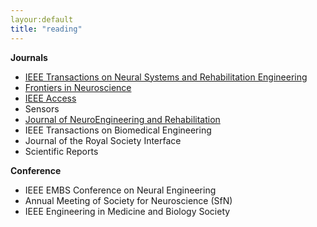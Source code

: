 ```yaml
---
layour:default
title: "reading"
---
```

**Journals**
- [IEEE Transactions on Neural Systems and Rehabilitation Engineering](https://ieeexplore.ieee.org/xpl/RecentIssue.jsp?punumber=7333)
- [Frontiers in Neuroscience](https://www.frontiersin.org/journals/neuroscience)
- [IEEE Access](https://ieeexplore.ieee.org/xpl/RecentIssue.jsp?punumber=6287639)
- Sensors
- [Journal of NeuroEngineering and Rehabilitation](https://jneuroengrehab.biomedcentral.com/)
- IEEE Transactions on Biomedical Engineering
- Journal of the Royal Society Interface
- Scientific Reports

**Conference**
- IEEE EMBS Conference on Neural Engineering
- Annual Meeting of Society for Neuroscience (SfN)
- IEEE Engineering in Medicine and Biology Society
